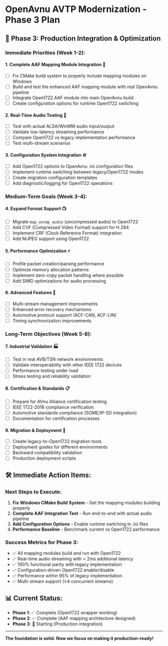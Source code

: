 # OpenAvnu AVTP Modernization - Phase 3 Plan

## 🎯 **Phase 3: Production Integration & Optimization**

### **Immediate Priorities (Week 1-2):**

#### 1. **Complete AAF Mapping Module Integration** 🔧
- [ ] Fix CMake build system to properly include mapping modules on Windows
- [ ] Build and test the enhanced AAF mapping module with real OpenAvnu pipeline
- [ ] Integrate Open1722 AAF module into main OpenAvnu build
- [ ] Create configuration options for runtime Open1722 switching

#### 2. **Real-Time Audio Testing** 🎵
- [ ] Test with actual ALSA/WinMM audio input/output
- [ ] Validate low-latency streaming performance
- [ ] Compare Open1722 vs legacy implementation performance
- [ ] Test multi-stream scenarios

#### 3. **Configuration System Integration** ⚙️
- [ ] Add Open1722 options to OpenAvnu .ini configuration files
- [ ] Implement runtime switching between legacy/Open1722 modes
- [ ] Create migration configuration templates
- [ ] Add diagnostic/logging for Open1722 operations

### **Medium-Term Goals (Week 3-4):**

#### 4. **Expand Format Support** 📺
- [ ] Migrate `map_uncmp_audio` (uncompressed audio) to Open1722
- [ ] Add CVF (Compressed Video Format) support for H.264
- [ ] Implement CRF (Clock Reference Format) integration
- [ ] Add MJPEG support using Open1722

#### 5. **Performance Optimization** ⚡
- [ ] Profile packet creation/parsing performance
- [ ] Optimize memory allocation patterns
- [ ] Implement zero-copy packet handling where possible
- [ ] Add SIMD optimizations for audio processing

#### 6. **Advanced Features** 🌟
- [ ] Multi-stream management improvements
- [ ] Enhanced error recovery mechanisms
- [ ] Automotive protocol support (ACF-CAN, ACF-LIN)
- [ ] Timing synchronization improvements

### **Long-Term Objectives (Week 5-8):**

#### 7. **Industrial Validation** 🏭
- [ ] Test in real AVB/TSN network environments
- [ ] Validate interoperability with other IEEE 1722 devices
- [ ] Performance testing under load
- [ ] Stress testing and reliability validation

#### 8. **Certification & Standards** 📋
- [ ] Prepare for AVnu Alliance certification testing
- [ ] IEEE 1722-2016 compliance verification
- [ ] Automotive standards compliance (SOME/IP-SD integration)
- [ ] Documentation for certification processes

#### 9. **Migration & Deployment** 🔄
- [ ] Create legacy-to-Open1722 migration tools
- [ ] Deployment guides for different environments
- [ ] Backward compatibility validation
- [ ] Production deployment scripts

## 🛠️ **Immediate Action Items:**

### **Next Steps to Execute:**
1. **Fix Windows CMake Build System** - Get the mapping modules building properly
2. **Complete AAF Integration Test** - Run end-to-end with actual audio pipeline
3. **Add Configuration Options** - Enable runtime switching in .ini files
4. **Performance Baseline** - Benchmark current vs Open1722 performance

### **Success Metrics for Phase 3:**
- ✅ All mapping modules build and run with Open1722
- ✅ Real-time audio streaming with < 2ms additional latency
- ✅ 100% functional parity with legacy implementation
- ✅ Configuration-driven Open1722 enable/disable
- ✅ Performance within 95% of legacy implementation
- ✅ Multi-stream support (≥4 concurrent streams)

## 📊 **Current Status:**
- **Phase 1**: ✅ Complete (Open1722 wrapper working)
- **Phase 2**: ✅ Complete (AAF mapping architecture designed)
- **Phase 3**: 🔄 Starting (Production integration)

---

**The foundation is solid. Now we focus on making it production-ready!**
